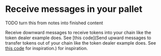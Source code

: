 # Receive messages in your pallet

TODO turn this from notes into finished content

Receive downward messages to receive tokens into your chain like the token dealer example does. See [this code](Send upward messages to transfer tokens out of your chain like the token dealer example does. See [this code](https://github.com/paritytech/cumulus/blob/2c63ccb9eb7d065038e53231c379a82a509acf37/rococo-parachains/pallets/token-dealer/src/lib.rs#L92) for inspiration.) for inspiration.
